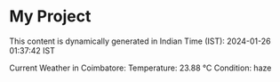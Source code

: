 # My Project

This content is dynamically generated in Indian Time (IST): 2024-01-26 01:37:42 IST


Current Weather in Coimbatore:
Temperature: 23.88 °C
Condition: haze
